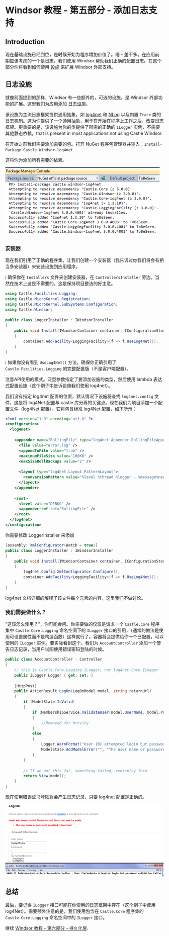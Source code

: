 # Windsor 教程 - 第五部分 - 添加日志支持

## Introduction

现在基础设施已经到位，是时候开始为程序增加价值了。嗯 - 差不多。在应用前期应该考虑的一个是日志。我们使用 Windsor 帮助我们正确的配置日志。在这个部分你将看到如何使用 [设施](facilities.md) 来扩展 Windsor 外部支持。

## 日志设施

就像前面提到的那样，Windsor 有一些额外的，可选的设施，是 Windsor 外部功能的扩展。这里我们为应用添加 [日志设施](logging-facility.md)。

该设施为主流日志框架提供通用抽象，如 [log4net](http://logging.apache.org/log4net/index.html) 和 [NLog](http://nlog-project.org/) 以及内置 `Trace` 类的日志机制。这为你提供了一个通用抽象，用于在开始在程序上工作之后，改变日志框架。更重要的是，该设施为你的类提供了所需的正确的 `ILogger` 实例，不需要其他静态依赖，that is present in most applications not using Castle Windsor.

在开始之前我们需要添加需要的包。打开 NuGet 程序包管理器并输入：`Install-Package Castle.Windsor-log4net`

这将你为添加所有需要的依赖。

![](images/mvc-tutorial-vs-nuget-install-log4net.png)

### 安装器

现在我们引用了正确的程序集，让我们创建一个安装器（我告诉过你我们将会有相当多安装器）来安装设施到应用程序。

:information_source: 确保你在 `Installers` 文件夹创建安装器，在 `ControllersInstaller` 旁边。当然在技术上这是不需要的，这是保持项目整洁的好主意。

```csharp
using Castle.Facilities.Logging;
using Castle.MicroKernel.Registration;
using Castle.MicroKernel.SubSystems.Configuration;
using Castle.Windsor;

public class LoggerInstaller : IWindsorInstaller
{
    public void Install(IWindsorContainer container, IConfigurationStore store)
    {
        container.AddFacility<LoggingFacility>(f => f.UseLog4Net());
    }
}
```

:information_source: 如果你没有看到 `UseLog4Net()` 方法，确保你正确引用了 `Castle.Facilities.Logging` 的完整配置版（不是客户端配置）。

注意API使用的模式。泛型参数指定了要添加设施的类型，然后使用 lambda 表达式配置设施（这个例子中告诉设施我们使用 log4net）。

我们没有指定 log4net 配置的位置，默认情况下设施将查找 `log4net.config` 文件，这是将 log4Net 配置与 castle 库分离的关键点。现在我们为项目添加一个配置文件（log4Net 配置）。它将包含标准 log4Net 配置，如下所示：

```xml
<?xml version="1.0" encoding="utf-8" ?>
<configuration>
  <log4net>

    <appender name="RollingFile" type="log4net.Appender.RollingFileAppender">
      <file value="error.log" />
      <appendToFile value="true" />
      <maximumFileSize value="100KB" />
      <maxSizeRollBackups value="2" />

      <layout type="log4net.Layout.PatternLayout">
        <conversionPattern value="%level %thread %logger - %message%newline" />
      </layout>
    </appender>

    <root>
      <level value="DEBUG" />
      <appender-ref ref="RollingFile" />
    </root>
  </log4net>
</configuration>
```

你需要修改 LoggerInstaller 来添加

```csharp
[assembly: XmlConfigurator(Watch = true)]
public class LoggerInstaller : IWindsorInstaller
{
    public void Install(IWindsorContainer container, IConfigurationStore store)
    {
        log4net.Config.XmlConfigurator.Configure();
        container.AddFacility<LoggingFacility>(f => f.UseLog4Net());
    }
}
```

log4net 文档详细的解释了该文件每个元素的内容，这里我们不做讨论。

### 我们需要做什么？

“这该怎么使用？”，你可能会问。你需要做的仅仅是请求一个 `Castle.Core` 程序集中 `Castle.Core.Logging` 命名空间下的 `ILogger` 接口的引用，（通常的做法是使用可设置属性而不是构造函数）这样就行了。容器将会提供给你一个已配置，可以使用的 `ILogger` 实例。要实际看到这个，我们为 `AccountController` 添加一个警告日志记录，当用户试图使用错误密码登陆的时候。

```csharp
public class AccountController : Controller
{
	// this is Castle.Core.Logging.ILogger, not log4net.Core.ILogger
	public ILogger Logger { get; set; }

	[HttpPost]
	public ActionResult LogOn(LogOnModel model, string returnUrl)
	{
		if (ModelState.IsValid)
		{
			if (MembershipService.ValidateUser(model.UserName, model.Password))
			{
				//Removed for brevity
			}
			else
			{
				Logger.WarnFormat("User {0} attempted login but password validation failed", model.UserName);
				ModelState.AddModelError("", "The user name or password provided is incorrect.");
			}
		}

		// If we got this far, something failed, redisplay form
		return View(model);
	}
}
```

现在使用错误证书登陆将会产生日志记录，只要 log4net 配置是正确的。

![](images/mvc-tutorial-log-on-failure.png)

## 总结

最后，要记得 `ILogger` 接口可能在你使用的日志框架中存在（这个例子中使用 log4Net）。需要额外注意的是，我们使用包含在 `Castle.Core` 程序集的 `Castle.Core.Logging` 命名空间中的 `ILogger` 接口。

继续 [Windsor 教程 - 第六部分 - 持久化层](mvc-tutorial-part-6-persistence-layer.md).
